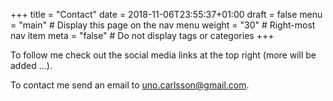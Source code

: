 +++
title   = "Contact"
date    =  2018-11-06T23:55:37+01:00
draft   = false
menu    = "main"   # Display this page on the nav menu
weight  = "30"   # Right-most nav item
meta    = "false"  # Do not display tags or categories
+++

To follow me check out the social media links at the top right (more will be added ...).

To contact me send an email to uno.carlsson@gmail.com.